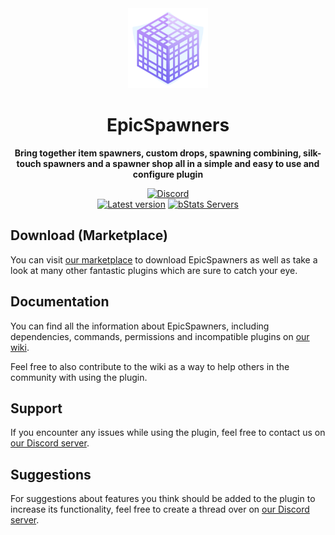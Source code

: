 <!--suppress HtmlDeprecatedAttribute -->
<div align="center">
<img src="docs/Logo.png" width="128px">

# EpicSpawners
**Bring together item spawners, custom drops, spawning combining, silk-touch spawners and a spawner shop all in a simple and easy to use and configure plugin**


[![Discord][Discord shield]][Discord invite]
<br>
[![Latest version][Latest version shield]][Plugin page]
[![bStats Servers][bStats shield]][bStats page]
</div>


## Download (Marketplace)
You can visit [our marketplace][Plugin page] to download EpicSpawners as well as take a
look at many other fantastic plugins which are sure to catch your eye.

## Documentation
You can find all the information about EpicSpawners, including dependencies, commands, permissions and incompatible
plugins on [our wiki][Plugin wiki].

Feel free to also contribute to the wiki as a way to help others in the community with using the plugin.

## Support
If you encounter any issues while using the plugin, feel free to contact us on
[our Discord server][Discord invite].

## Suggestions
For suggestions about features you think should be added to the plugin to increase its functionality, feel free to
create a thread over on [our Discord server][Discord invite].


[Plugin page]: https://songoda.com/product/11
[Plugin wiki]: https://songoda.notion.site/EpicSpawners-cdc536d9720b4eb3aa6d0b7bbac949fc
[Discord invite]: https://discord.gg/7TXM8xr2Ng

[Discord shield]: https://img.shields.io/discord/1214289374506917889?color=5865F2&label=Discord&logo=discord&logoColor=5865F2
[Latest version shield]: https://img.shields.io/badge/dynamic/xml?style=flat&color=blue&logo=github&logoColor=white&label=Latest&url=https%3A%2F%2Fraw.githubusercontent.com%2Fcraftaro%2FEpicSpawners%2Fmaster%2Fpom.xml&query=%2F*%5Blocal-name()%3D'project'%5D%2F*%5Blocal-name()%3D'version'%5D

[bStats page]: https://bstats.org/plugin/bukkit/EpicSpawners/4181
[bStats shield]: https://img.shields.io/bstats/servers/4181?label=Servers
